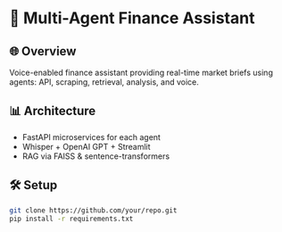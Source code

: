 # 🧠 Multi-Agent Finance Assistant

## 🌐 Overview
Voice-enabled finance assistant providing real-time market briefs using agents: API, scraping, retrieval, analysis, and voice.

## 📊 Architecture
- FastAPI microservices for each agent
- Whisper + OpenAI GPT + Streamlit
- RAG via FAISS & sentence-transformers

## 🛠️ Setup
```bash
git clone https://github.com/your/repo.git
pip install -r requirements.txt
